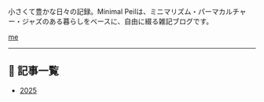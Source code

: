 <!-- Google tag (gtag.js) -->
<script async src="https://www.googletagmanager.com/gtag/js?id=G-89D1F7DMB6"></script>
<script>
  window.dataLayer = window.dataLayer || [];
  function gtag(){dataLayer.push(arguments);}
  gtag('js', new Date());

  gtag('config', 'G-89D1F7DMB6');
</script>

小さくて豊かな日々の記録。Minimal Peilは、ミニマリズム・パーマカルチャー・ジャズのある暮らしをベースに、自由に綴る雑記ブログです。

[me](profile.md)

---

## 📝 記事一覧

- [2025](2025.md)
